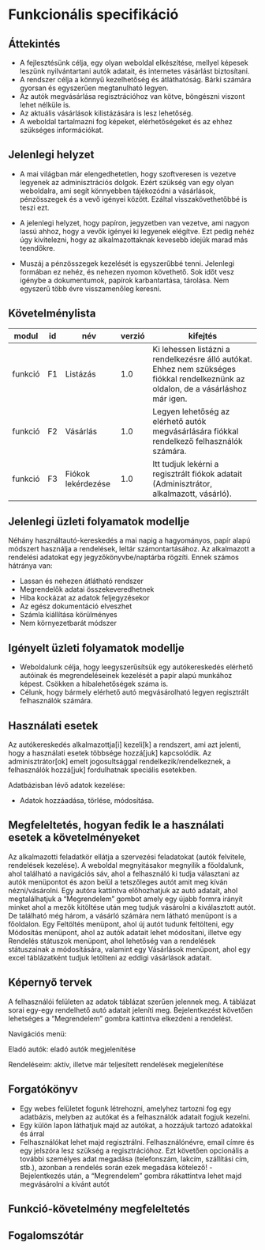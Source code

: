 # Funkcionális specifikáció

## Áttekintés

- A fejlesztésünk célja, egy olyan weboldal elkészítése, mellyel képesek leszünk nyilvántartani autók adatait, és internetes vásárlást biztosítani.
- A rendszer célja a könnyű kezelhetőség és átláthatóság. Bárki számára gyorsan és egyszerűen megtanulható legyen.
- Az autók megvásárlása regisztrációhoz van kötve, böngészni viszont lehet nélküle is.
- Az aktuális vásárlások kilistázására is lesz lehetőség.
- A weboldal tartalmazni fog képeket, elérhetőségeket és az ehhez szükséges információkat.

## Jelenlegi helyzet

- A mai világban már elengedhetetlen, hogy szoftveresen is vezetve legyenek az adminisztrációs dolgok. Ezért szükség van egy olyan weboldalra, ami segít könnyebben tájékozódni a vásárlások, pénzösszegek és a vevő igényei között. Ezáltal visszakövethetőbbé is teszi ezt.

- A jelenlegi helyzet, hogy papíron, jegyzetben van vezetve, ami nagyon lassú ahhoz, hogy a vevők igényei ki legyenek elégítve. Ezt pedig nehéz úgy kivitelezni, hogy az alkalmazottaknak kevesebb idejük marad más teendőkre.

- Muszáj a pénzösszegek kezelését is egyszerűbbé tenni. Jelenlegi formában ez nehéz, és nehezen nyomon követhető. Sok időt vesz igénybe a dokumentumok, papírok karbantartása, tárolása. Nem egyszerű több évre visszamenőleg keresni.

## Követelménylista
| modul | id | név | verzió | kifejtés |
|--|--|--|--|--|
| funkció | F1  | Listázás| 1.0 |Ki lehessen listázni a rendelkezésre álló autókat. Ehhez nem szükséges fiókkal rendelkeznünk az oldalon, de a vásárláshoz már igen.
|funkció| F2| Vásárlás | 1.0 | Legyen lehetőség az elérhető autók megvásárlására fiókkal rendelkező felhasználók számára.
| funkció | F3 | Fiókok lekérdezése | 1.0 | Itt tudjuk lekérni a regisztrált fiókok adatait (Adminisztrátor, alkalmazott, vásárló).


## Jelenlegi üzleti folyamatok modellje
Néhány használtautó-kereskedés a mai napig a hagyományos, papír alapú módszert használja a rendelések, leltár számontartásához. Az alkalmazott a rendelési adatokat egy jegyzőkönyvbe/naptárba rögzíti.
 Ennek számos hátránya van:
 - Lassan és nehezen átlátható rendszer
 - Megrendelők adatai összekeveredhetnek
 - Hiba kockázat az adatok feljegyzésekor
 - Az egész dokumentáció elveszhet
 - Számla kiállítása körülményes
 - Nem környezetbarát módszer

## Igényelt üzleti folyamatok modellje

 - Weboldalunk célja, hogy leegyszerűsítsük egy autókereskedés elérhető autóinak és megrendeléseinek kezelését a papír alapú munkához képest. Csökken a hibalehetőségek száma is.
 - Célunk, hogy bármely elérhető autó megvásárolható legyen regisztrált felhasználók számára.
 
## Használati esetek

Az autókereskedés alkalmazottja[i] kezeli[k] a rendszert, ami azt jelenti, hogy a használati esetek többsége hozzá[juk] kapcsolódik. Az adminisztrátor[ok] emelt jogosultsággal rendelkezik/rendelkeznek, a felhasználók hozzá[juk] fordulhatnak speciális esetekben.

Adatbázisban lévő adatok kezelése:
- Adatok hozzáadása, törlése, módosítása.

## Megfeleltetés, hogyan fedik le a használati esetek a követelményeket 

Az alkalmazotti feladatkör ellátja a szervezési feladatokat (autók felvitele, rendelések kezelése). A weboldal megnyitásakor megnyílik a főoldalunk, ahol található a navigációs sáv, ahol a felhasználó ki tudja választani az autók menüpontot és azon belül a tetszőleges autót amit meg kíván nézni/vásárolni. Egy autóra kattintva előhozhatjuk az autó adatait, ahol megtalálhatjuk a “Megrendelem” gombot amely egy újabb formra irányít minket ahol a mezők kitöltése után meg tudjuk vásárolni a kiválasztott autót. De található még három, a vásárló számára nem látható menüpont is a főoldalon. Egy Feltöltés menüpont, ahol új autót tudunk feltölteni, egy Módosítás menüpont, ahol az autók adatait lehet módosítani, illetve egy Rendelés státuszok menüpont, ahol lehetőség van a rendelések státuszainak a módosítására, valamint egy Vásárlások menüpont, ahol egy excel táblázatként tudjuk letölteni az eddigi vásárlások adatait.

## Képernyő tervek 
A felhasználói felületen az adatok táblázat szerűen jelennek meg. A táblázat sorai egy-egy rendelhető autó adatait jeleníti meg. Bejelentkezést követően lehetséges a “Megrendelem” gombra kattintva elkezdeni a rendelést.

Navigációs menü:

Eladó autók: eladó autók megjelenítése

Rendeléseim: aktív, illetve már teljesített rendelések megjelenítése

## Forgatókönyv 
 - Egy webes felületet fogunk létrehozni, amelyhez tartozni fog egy adatbázis, melyben az autókat és a felhasználók adatait fogjuk kezelni.
 - Egy külön lapon láthatjuk majd az autókat, a hozzájuk tartozó adatokkal és árral
 - Felhasználókat lehet majd regisztrálni. Felhasználónévre, email címre és egy jelszóra lesz szükség a regisztrációhoz. Ezt követően opcionális a további személyes adat megadása (telefonszám, lakcím, szállítási cím, stb.), azonban a rendelés során ezek megadása kötelező!
 -Bejelentkezés után, a “Megrendelem” gombra rákattintva lehet majd megvásárolni a kívánt autót	
## Funkció-követelmény megfeleltetés

## Fogalomszótár

